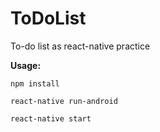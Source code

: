 # ToDoList
To-do list as react-native practice 

**Usage:**

`npm install`

`react-native run-android`

`react-native start`
